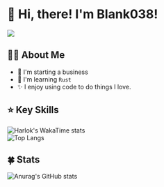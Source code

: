 # 👋 Hi, there! I'm Blank038!
<div>
    <a href="https://i.blank038.com/">
        <img src="https://img.shields.io/badge/BLOG-0A0A0A.svg?logo=dev-dot-to&logoColor=white&style=for-the-badge" />
    </a>
</div>


## 👨‍💻 About Me

- 🏢 I'm starting a business
- 🌱 I'm learning `Rust`
- ✨ I enjoy using code to do things I love.

## ⭐ Key Skills
![Harlok's WakaTime stats](https://github-readme-stats.vercel.app/api/wakatime?username=blank038\&layout=compact\&langs_count=10\&hide=Groovy,Text,Gradle,Json,Other,Xml,GitIgnore%20file,Yaml,Java%20Properties)  
![Top Langs](https://github-readme-stats.vercel.app/api/top-langs/?username=blank038&layout=compact)

## 🍀 Stats
![Anurag's GitHub stats](https://github-readme-stats.vercel.app/api?username=blank038\&hide=issues\&show_icons=true)
